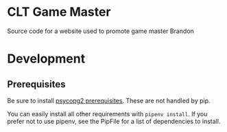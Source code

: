 # CLT Game Master
Source code for a website used to promote game master Brandon

# Development
## Prerequisites
Be sure to install [psycopg2 prerequisites](https://www.psycopg.org/install/).
These are not handled by pip.

You can easily install all other requirements with `pipenv install`. If you 
prefer not to use pipenv, see the PipFile for a list of dependencies to
install.

